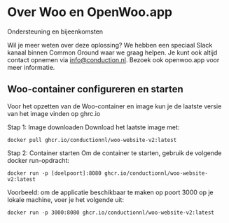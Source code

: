 # Over Woo en OpenWoo.app

Ondersteuning en bijeenkomsten

Wil je meer weten over deze oplossing? We hebben een speciaal Slack kanaal binnen Common Ground waar we graag helpen. Je kunt ook altijd contact opnemen via info@conduction.nl. Bezoek ook openwoo.app voor meer informatie.

## Woo-container configureren en starten
Voor het opzetten van de Woo-container en image kun je de laatste versie van het image vinden op ghrc.io

Stap 1: Image downloaden
Download het laatste image met:

`docker pull ghcr.io/conductionnl/woo-website-v2:latest`

Stap 2: Container starten
Om de container te starten, gebruik de volgende docker run-opdracht:

`docker run -p [doelpoort]:8080 ghcr.io/conductionnl/woo-website-v2:latest`

Voorbeeld: om de applicatie beschikbaar te maken op poort 3000 op je lokale machine, voer je het volgende uit:

`docker run -p 3000:8080 ghcr.io/conductionnl/woo-website-v2:latest`




